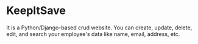 # KeepItSave
It is a Python/Django-based crud website. You can create, update, delete, edit, and search your employee's data like name, email, address, etc.
